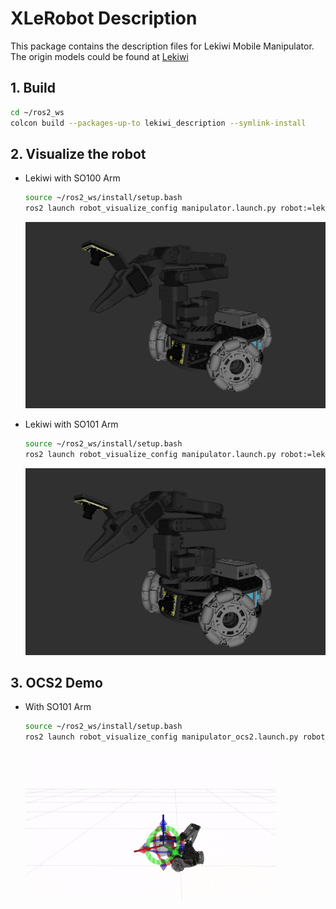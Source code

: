 # XLeRobot Description
This package contains the description files for Lekiwi Mobile Manipulator. The origin models could be found at [Lekiwi](https://github.com/SIGRobotics-UIUC/LeKiwi)

## 1. Build
```bash
cd ~/ros2_ws
colcon build --packages-up-to lekiwi_description --symlink-install
```

## 2. Visualize the robot

* Lekiwi with SO100 Arm
    ```bash
    source ~/ros2_ws/install/setup.bash
    ros2 launch robot_visualize_config manipulator.launch.py robot:=lekiwi
    ```
  ![lekiwi_100](../../.images/lekiwi_100.png)

* Lekiwi with SO101 Arm
    ```bash
    source ~/ros2_ws/install/setup.bash
    ros2 launch robot_visualize_config manipulator.launch.py robot:=lekiwi  type:=so101
    ```
  ![lekiwi_101](../../.images/lekiwi_101.png)

## 3. OCS2 Demo
* With SO101 Arm
  ```bash
  source ~/ros2_ws/install/setup.bash
  ros2 launch robot_visualize_config manipulator_ocs2.launch.py robot_name:=lekiwi
  ```

  ![lekiwi_ocs2](../../.images/lekiwi_ocs2.gif)
